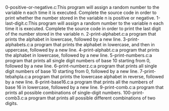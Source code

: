 0-positive-or-negative.c:This program will assign a random number to the variable n each time it is executed. Complete the source code in order to print whether the number stored in the variable n is positive or negative.
1-last-digit.c:This program will assign a random number to the variable n each time it is executed. Complete the source code in order to print the last digit of the number stored in the variable n.
2-print-alphabet.c:a program that prints the alphabet in lowercase, followed by a new line.
3-print-alphabets.c:a program that prints the alphabet in lowercase, and then in uppercase, followed by a new line.
4-print-alphabt.c:a program that prints the alphabet in lowercase, followed by a new line.
5-print-numbers.c:a program that prints all single digit numbers of base 10 starting from 0, followed by a new line.
6-print-numberz.c:a program that prints all single digit numbers of base 10 starting from 0, followed by a new line.
7-print-tebahpla.c:a program that prints the lowercase alphabet in reverse, followed by a new line.
8-print-base16.c:a program that prints all the numbers of base 16 in lowercase, followed by a new line.
9-print-comb.c:a program that prints all possible combinations of single-digit numbers.
100-print-comb3.c:a program that prints all possible different combinations of two digits.
